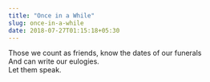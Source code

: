 ```yaml
---
title: "Once in a While"
slug: once-in-a-while
date: 2018-07-27T01:15:18+05:30
---
```


Those we count as friends, know the dates of our funerals  
And can write our eulogies.  
Let them speak.

